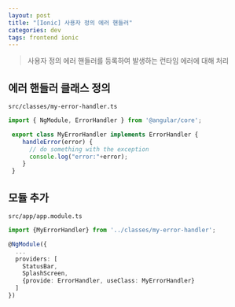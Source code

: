 ```yaml
---
layout: post
title: "[Ionic] 사용자 정의 에러 핸들러"
categories: dev
tags: frontend ionic
---
```


> 사용자 정의 에러 핸들러를 등록하여 발생하는 런타임 에러에 대해 처리

## 에러 핸들러 클래스 정의 

`src/classes/my-error-handler.ts`
```ts
import { NgModule, ErrorHandler } from '@angular/core';

 export class MyErrorHandler implements ErrorHandler {
    handleError(error) {
      // do something with the exception
      console.log("error:"+error);
    }
 }
```

## 모듈 추가

`src/app/app.module.ts`
```ts
import {MyErrorHandler} from '../classes/my-error-handler';

@NgModule({
  ...
  providers: [
    StatusBar,
    SplashScreen,
    {provide: ErrorHandler, useClass: MyErrorHandler}
  ]
})
```